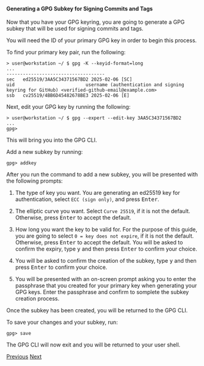 #### Generating a GPG Subkey for Signing Commits and Tags

Now that you have your GPG keyring, you are going to generate a GPG subkey that will be used for signing commits and tags.

You will need the ID of your primary GPG key in order to begin this process.

To find your primary key pair, run the following:

```shell
> user@workstation ~/ $ gpg -K --keyid-format=long
...
------------------------------------
sec   ed25519/3AA5C34371567BD2 2025-02-06 [SC]
uid                          username (authentication and signing keyring for GitHub) <verified-github-email@example.com>
ssb   cv25519/4BB6D45482678BE3 2025-02-06 [E]
```

Next, edit your GPG key by running the following:

```shell
> user@workstation ~/ $ gpg --expert --edit-key 3AA5C34371567BD2
...
gpg>
```

This will bring you into the GPG CLI.

Add a new subkey by running:

```shell
gpg> addkey
```

After you run the command to add a new subkey, you will be presented with the following prompts:

1. The type of key you want. You are generating an ed25519 key for authentication, select `ECC (sign only)`, and press <kbd>Enter</kbd>.

2. The elliptic curve you want. Select `Curve 25519`, if it is not the default. Otherwise, press <kbd>Enter</kbd> to accept the default.

3. How long you want the key to be valid for. For the purpose of this guide, you are going to select `0 = key does not expire`, if it is not the default. Otherwise, press <kbd>Enter</kbd> to accept the default. You will be asked to confirm the expiry, type <kbd>y</kbd> and then press <kbd>Enter</kbd> to confirm your choice.

4. You will be asked to confirm the creation of the subkey, type <kbd>y</kbd> and then press <kbd>Enter</kbd> to confirm your choice.

5. You will be presented with an on-screen prompt asking you to enter the passphrase that you created for your primary key when generating your GPG keys. Enter the passphrase and confirm to somplete the subkey creation process.

Once the subkey has been created, you will be returned to the GPG CLI.

To save your changes and your subkey, run:

```
gpg> save
```

The GPG CLI will now exit and you will be returned to your user shell.

<div>
  <a href="generating-new-gpg-keys.md">Previous</a>
  <a href="configuring-the-git-cli-to-sign-commits-and-tags.md">Next</a>
</div>